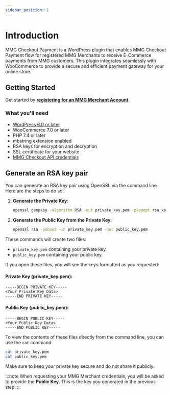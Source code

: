 ```yaml
---
sidebar_position: 1
---
```


# Introduction

MMG Checkout Payment is a WordPress plugin that enables MMG Checkout Payment flow for registered MMG Merchants to receive E-Commerce payments from MMG customers. This plugin integrates seamlessly with WooCommerce to provide a secure and efficient payment gateway for your online store.

## Getting Started

Get started by **[registering for an MMG Merchant Account](https://www.mmg.gy/lead-generation/)**.



### What you'll need

- [WordPress 6.0 or later](https://wordpress.org/download/)
- WooCommerce 7.0 or later
- PHP 7.4 or later
- mbstring extension enabled
- RSA keys for encryption and decryption
- SSL certificate for your website
- [MMG Checkout API credentials](mailto:merchantservices@mmg.gy?subject=Request%20for%20MMG%20Checkout%20API%20Credentials&body=Hello%2C%0A%0AI%20would%20like%20to%20request%20MMG%20Checkout%20API%20credentials%20for%20my%20merchant%20account.%0A%0AThank%20you.)

## Generate an RSA key pair

You can generate an RSA key pair using OpenSSL via the command line. Here are the steps to do so:

1. **Generate the Private Key**:
   ```sh
   openssl genpkey -algorithm RSA -out private_key.pem -pkeyopt rsa_keygen_bits:2048
   ```

2. **Generate the Public Key from the Private Key**:
   ```sh
   openssl rsa -pubout -in private_key.pem -out public_key.pem
   ```

These commands will create two files:

- `private_key.pem` containing your private key.
- `public_key.pem` containing your public key.

If you open these files, you will see the keys formatted as you requested:

#### Private Key (private_key.pem):
```
-----BEGIN PRIVATE KEY-----
<Your Private Key Data>
-----END PRIVATE KEY-----
```

#### Public Key (public_key.pem):
```
-----BEGIN PUBLIC KEY-----
<Your Public Key Data>
-----END PUBLIC KEY-----
```

To view the contents of these files directly from the command line, you can use the `cat` command:

```sh
cat private_key.pem
cat public_key.pem
```

Make sure to keep your private key secure and do not share it publicly.

:::note
When requesting your MMG Merchant credentials, you will be asked to provide the **Public Key**. This is the key you generated in the previous step.
:::